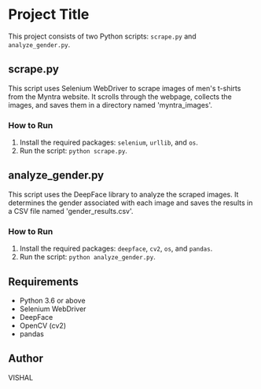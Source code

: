 # Project Title

This project consists of two Python scripts: `scrape.py` and `analyze_gender.py`.

## scrape.py

This script uses Selenium WebDriver to scrape images of men's t-shirts from the Myntra website. It scrolls through the webpage, collects the images, and saves them in a directory named 'myntra_images'.

### How to Run

1. Install the required packages: `selenium`, `urllib`, and `os`.
2. Run the script: `python scrape.py`.

## analyze_gender.py

This script uses the DeepFace library to analyze the scraped images. It determines the gender associated with each image and saves the results in a CSV file named 'gender_results.csv'.

### How to Run

1. Install the required packages: `deepface`, `cv2`, `os`, and `pandas`.
2. Run the script: `python analyze_gender.py`.

## Requirements

- Python 3.6 or above
- Selenium WebDriver
- DeepFace
- OpenCV (cv2)
- pandas

## Author

VISHAL


